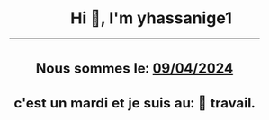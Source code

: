 <h1 align='center'>Hi 👋, I'm yhassanige1</h1>
<div align='center'>

|<h2 align='center'>Nous sommes le: <u>09/04/2024</u></h2><h2 align='center'>c'est un mardi et je suis au: 🏢 travail.</h2>|
|---
</div>